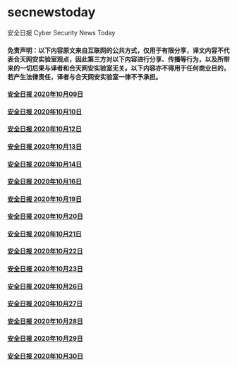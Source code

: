 # secnewstoday

安全日报 Cyber Security News Today

#### 免责声明：以下内容原文来自互联网的公共方式，仅用于有限分享，译文内容不代表合天网安实验室观点，因此第三方对以下内容进行分享、传播等行为，以及所带来的一切后果与译者和合天网安实验室无关。以下内容亦不得用于任何商业目的，若产生法律责任，译者与合天网安实验室一律不予承担。

#### [安全日报 2020年10月09日](https://github.com/hetianlab/secnewstoday/blob/master/Oct.2020/secnews-20201009.md)
#### [安全日报 2020年10月10日](https://github.com/hetianlab/secnewstoday/blob/master/Oct.2020/secnews-20201010.md)
#### [安全日报 2020年10月12日](https://github.com/hetianlab/secnewstoday/blob/master/Oct.2020/secnews-20201012.md)
#### [安全日报 2020年10月13日](https://github.com/hetianlab/secnewstoday/blob/master/Oct.2020/secnews-20201013.md)
#### [安全日报 2020年10月14日](https://github.com/hetianlab/secnewstoday/blob/master/Oct.2020/secnews-20201014.md)
#### [安全日报 2020年10月16日](https://github.com/hetianlab/secnewstoday/blob/master/Oct.2020/secnews-20201016.md)
#### [安全日报 2020年10月19日](https://github.com/hetianlab/secnewstoday/blob/master/Oct.2020/secnews-20201019.md)
#### [安全日报 2020年10月20日](https://github.com/hetianlab/secnewstoday/blob/master/Oct.2020/secnews-20201020.md)
#### [安全日报 2020年10月21日](https://github.com/hetianlab/secnewstoday/blob/master/Oct.2020/secnews-20201021.md)
#### [安全日报 2020年10月22日](https://github.com/hetianlab/secnewstoday/blob/master/Oct.2020/secnews-20201022.md)
#### [安全日报 2020年10月23日](https://github.com/hetianlab/secnewstoday/blob/master/Oct.2020/secnews-20201023.md)
#### [安全日报 2020年10月26日](https://github.com/hetianlab/secnewstoday/blob/master/Oct.2020/secnews-20201026.md)
#### [安全日报 2020年10月27日](https://github.com/hetianlab/secnewstoday/blob/master/Oct.2020/secnews-20201027.md)
#### [安全日报 2020年10月28日](https://github.com/hetianlab/secnewstoday/blob/master/Oct.2020/secnews-20201028.md)
#### [安全日报 2020年10月29日](https://github.com/hetianlab/secnewstoday/blob/master/Oct.2020/secnews-20201029.md)
#### [安全日报 2020年10月30日](https://github.com/hetianlab/secnewstoday/blob/master/Oct.2020/secnews-20201030.md)

